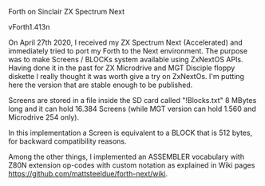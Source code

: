 Forth on Sinclair ZX Spectrum Next

vForth1.413n

On April 27th 2020, I received my  ZX Spectrum Next  (Accelerated)  and immediately tried to port my Forth to the Next environment. 
The purpose was to make Screens / BLOCKs system available using ZxNextOS APIs. 
Having done it in the past for ZX Microdrive and MGT Disciple floppy diskette  I really thought it was worth give a try on ZxNextOs.
I'm putting here the version that are stable enough to be published.

Screens are stored in a file inside the SD card called "!Blocks.txt" 8 MBytes long and it can hold 16.384 Screens (while MGT version can hold 1.560 and Microdrive 254 only). 

In this implementation a Screen is equivalent to a BLOCK that is 512 bytes, for backward compatibility reasons.

Among the other things, I implemented an ASSEMBLER vocabulary with Z80N extension op-codes with custom notation as explained in Wiki pages <https://github.com/mattsteeldue/forth-next/wiki>.  
